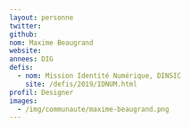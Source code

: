 ```yaml
---
layout: personne
twitter: 
github: 
nom: Maxime Beaugrand
website: 
annees: DIG
defis: 
  - nom: Mission Identité Numérique, DINSIC
    site: /defis/2019/IDNUM.html
profil: Designer
images:
  - /img/communaute/maxime-beaugrand.png
---
```

